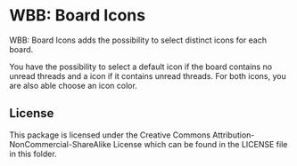 WBB: Board Icons
================

WBB: Board Icons adds the possibility to select distinct icons for each board.

You have the possibility to select a default icon if the board contains no unread threads and a icon if it contains unread threads. For both icons, you are also able choose an icon color.


License
-------

This package is licensed under the Creative Commons Attribution-NonCommercial-ShareAlike License which can be found in the LICENSE file in this folder.
